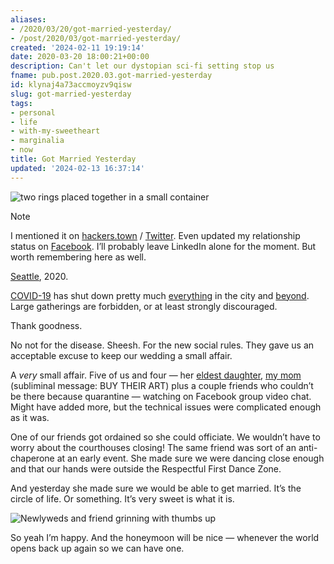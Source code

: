 ```yaml
---
aliases:
- /2020/03/20/got-married-yesterday/
- /post/2020/03/got-married-yesterday/
created: '2024-02-11 19:19:14'
date: 2020-03-20 18:00:21+00:00
description: Can't let our dystopian sci-fi setting stop us
fname: pub.post.2020.03.got-married-yesterday
id: klynaj4a73accmoyzv9qisw
slug: got-married-yesterday
tags:
- personal
- life
- with-my-sweetheart
- marginalia
- now
title: Got Married Yesterday
updated: '2024-02-13 16:37:14'
---
```


![two rings placed together in a small container](assets/img/2020/cover-2020-03-20.jpg)

> [!NOTE]
> I mentioned it on [hackers.town](https://hackers.town/@randomgeek/103853335008640787) / [Twitter](https://twitter.com/brianwisti/status/1240848019077111814). Even updated my relationship status on [Facebook](https://www.facebook.com/brianwisti/posts/10158601243074665). I’ll probably leave LinkedIn alone for the moment. But worth remembering here as well.

[Seattle](https://crosscut.com/2020/03/coronavirus-turns-seattle-americas-laboratory), 2020.

[COVID-19](https://www.theatlantic.com/science/archive/2020/03/biography-new-coronavirus/608338/) has shut down pretty much [everything](https://publichealthinsider.com/2020/03/17/events-eating-out-and-retail-whats-allowed-and-whats-not/) in the city and [beyond](https://www.nbcnews.com/news/us-news/coronavirus-comes-spring-break-locals-close-florida-beaches-after-governor-n1163741). Large gatherings are forbidden, or at least strongly discouraged.

Thank goodness.

No not for the disease. Sheesh. For the new social rules. They gave us an  acceptable excuse to keep our wedding a small affair.

A *very* small affair. Five of us and four — her [eldest daughter](https://twitter.com/qlitterbang), [my mom](https://www.shellybedsaul.com) (subliminal message: BUY THEIR ART) plus a couple friends who couldn’t be there because quarantine — watching on Facebook group video chat. Might have added more, but the technical issues were complicated enough as it was.

One of our friends got ordained so she could officiate. We wouldn’t have to worry about the courthouses closing\! The same friend was sort of an anti-chaperone at an early event. She made sure we were dancing close enough and that our hands were outside the Respectful First Dance Zone.

And yesterday she made sure we would be able to get married. It’s the circle of life. Or something. It’s very sweet is what it is.

![Newlyweds and friend grinning with thumbs up](assets/img/2020/thumbs-up.jpg "You want a serious event, talk to someone else")

So yeah I’m happy. And the honeymoon will be nice — whenever the world opens back up again so we can have one.